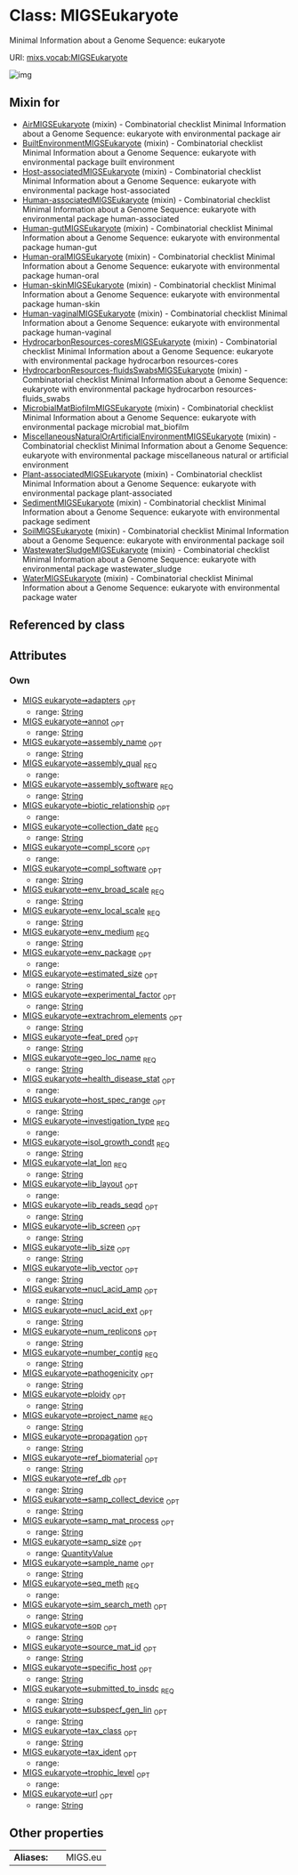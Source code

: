 
# Class: MIGSEukaryote


Minimal Information about a Genome Sequence: eukaryote

URI: [mixs.vocab:MIGSEukaryote](https://w3id.org/mixs/vocab/MIGSEukaryote)


![img](http://yuml.me/diagram/nofunky;dir:TB/class/[QuantityValue],[QuantityValue]<samp_size%200..1-++[MIGSEukaryote&#124;submitted_to_insdc:string;investigation_type:investigation_type_enum;sample_name:string%20%3F;project_name:string;experimental_factor:string%20%3F;lat_lon:string;geo_loc_name:string;collection_date:string;env_broad_scale:string;env_local_scale:string;env_medium:string;env_package:env_package_enum%20%3F;subspecf_gen_lin:string%20%3F;ploidy:string%20%3F;num_replicons:string%20%3F;extrachrom_elements:string%20%3F;estimated_size:string%20%3F;ref_biomaterial:string%20%3F;source_mat_id:string%20%3F;pathogenicity:string%20%3F;biotic_relationship:biotic_relationship_enum%20%3F;specific_host:string%20%3F;host_spec_range:string%20%3F;health_disease_stat:health_disease_stat_enum%20%3F;trophic_level:trophic_level_enum%20%3F;propagation:string%20%3F;isol_growth_condt:string;samp_collect_device:string%20%3F;samp_mat_process:string%20%3F;nucl_acid_ext:string%20%3F;nucl_acid_amp:string%20%3F;lib_size:string%20%3F;lib_reads_seqd:string%20%3F;lib_layout:lib_layout_enum%20%3F;lib_vector:string%20%3F;lib_screen:string%20%3F;adapters:string%20%3F;seq_meth:seq_meth_enum;tax_ident:tax_ident_enum%20%3F;assembly_qual:assembly_qual_enum;assembly_name:string%20%3F;assembly_software:string;annot:string%20%3F;number_contig:string;feat_pred:string%20%3F;ref_db:string%20%3F;sim_search_meth:string%20%3F;tax_class:string%20%3F;compl_score:compl_score_enum%20%3F;compl_software:string%20%3F;url:string%20%3F;sop:string%20%3F],[WaterMIGSEukaryote]uses%20-.->[MIGSEukaryote],[WastewaterSludgeMIGSEukaryote]uses%20-.->[MIGSEukaryote],[SoilMIGSEukaryote]uses%20-.->[MIGSEukaryote],[SedimentMIGSEukaryote]uses%20-.->[MIGSEukaryote],[Plant-associatedMIGSEukaryote]uses%20-.->[MIGSEukaryote],[MiscellaneousNaturalOrArtificialEnvironmentMIGSEukaryote]uses%20-.->[MIGSEukaryote],[MicrobialMatBiofilmMIGSEukaryote]uses%20-.->[MIGSEukaryote],[HydrocarbonResources-fluidsSwabsMIGSEukaryote]uses%20-.->[MIGSEukaryote],[HydrocarbonResources-coresMIGSEukaryote]uses%20-.->[MIGSEukaryote],[Human-vaginalMIGSEukaryote]uses%20-.->[MIGSEukaryote],[Human-skinMIGSEukaryote]uses%20-.->[MIGSEukaryote],[Human-oralMIGSEukaryote]uses%20-.->[MIGSEukaryote],[Human-gutMIGSEukaryote]uses%20-.->[MIGSEukaryote],[Human-associatedMIGSEukaryote]uses%20-.->[MIGSEukaryote],[Host-associatedMIGSEukaryote]uses%20-.->[MIGSEukaryote],[BuiltEnvironmentMIGSEukaryote]uses%20-.->[MIGSEukaryote],[AirMIGSEukaryote]uses%20-.->[MIGSEukaryote],[WaterMIGSEukaryote],[WastewaterSludgeMIGSEukaryote],[SoilMIGSEukaryote],[SedimentMIGSEukaryote],[Plant-associatedMIGSEukaryote],[MiscellaneousNaturalOrArtificialEnvironmentMIGSEukaryote],[MicrobialMatBiofilmMIGSEukaryote],[HydrocarbonResources-fluidsSwabsMIGSEukaryote],[HydrocarbonResources-coresMIGSEukaryote],[Human-vaginalMIGSEukaryote],[Human-skinMIGSEukaryote],[Human-oralMIGSEukaryote],[Human-gutMIGSEukaryote],[Human-associatedMIGSEukaryote],[Host-associatedMIGSEukaryote],[BuiltEnvironmentMIGSEukaryote],[AirMIGSEukaryote])

## Mixin for

 * [AirMIGSEukaryote](AirMIGSEukaryote.md) (mixin)  - Combinatorial checklist Minimal Information about a Genome Sequence: eukaryote with environmental package air
 * [BuiltEnvironmentMIGSEukaryote](BuiltEnvironmentMIGSEukaryote.md) (mixin)  - Combinatorial checklist Minimal Information about a Genome Sequence: eukaryote with environmental package built environment
 * [Host-associatedMIGSEukaryote](Host-associatedMIGSEukaryote.md) (mixin)  - Combinatorial checklist Minimal Information about a Genome Sequence: eukaryote with environmental package host-associated
 * [Human-associatedMIGSEukaryote](Human-associatedMIGSEukaryote.md) (mixin)  - Combinatorial checklist Minimal Information about a Genome Sequence: eukaryote with environmental package human-associated
 * [Human-gutMIGSEukaryote](Human-gutMIGSEukaryote.md) (mixin)  - Combinatorial checklist Minimal Information about a Genome Sequence: eukaryote with environmental package human-gut
 * [Human-oralMIGSEukaryote](Human-oralMIGSEukaryote.md) (mixin)  - Combinatorial checklist Minimal Information about a Genome Sequence: eukaryote with environmental package human-oral
 * [Human-skinMIGSEukaryote](Human-skinMIGSEukaryote.md) (mixin)  - Combinatorial checklist Minimal Information about a Genome Sequence: eukaryote with environmental package human-skin
 * [Human-vaginalMIGSEukaryote](Human-vaginalMIGSEukaryote.md) (mixin)  - Combinatorial checklist Minimal Information about a Genome Sequence: eukaryote with environmental package human-vaginal
 * [HydrocarbonResources-coresMIGSEukaryote](HydrocarbonResources-coresMIGSEukaryote.md) (mixin)  - Combinatorial checklist Minimal Information about a Genome Sequence: eukaryote with environmental package hydrocarbon resources-cores
 * [HydrocarbonResources-fluidsSwabsMIGSEukaryote](HydrocarbonResources-fluidsSwabsMIGSEukaryote.md) (mixin)  - Combinatorial checklist Minimal Information about a Genome Sequence: eukaryote with environmental package hydrocarbon resources-fluids_swabs
 * [MicrobialMatBiofilmMIGSEukaryote](MicrobialMatBiofilmMIGSEukaryote.md) (mixin)  - Combinatorial checklist Minimal Information about a Genome Sequence: eukaryote with environmental package microbial mat_biofilm
 * [MiscellaneousNaturalOrArtificialEnvironmentMIGSEukaryote](MiscellaneousNaturalOrArtificialEnvironmentMIGSEukaryote.md) (mixin)  - Combinatorial checklist Minimal Information about a Genome Sequence: eukaryote with environmental package miscellaneous natural or artificial environment
 * [Plant-associatedMIGSEukaryote](Plant-associatedMIGSEukaryote.md) (mixin)  - Combinatorial checklist Minimal Information about a Genome Sequence: eukaryote with environmental package plant-associated
 * [SedimentMIGSEukaryote](SedimentMIGSEukaryote.md) (mixin)  - Combinatorial checklist Minimal Information about a Genome Sequence: eukaryote with environmental package sediment
 * [SoilMIGSEukaryote](SoilMIGSEukaryote.md) (mixin)  - Combinatorial checklist Minimal Information about a Genome Sequence: eukaryote with environmental package soil
 * [WastewaterSludgeMIGSEukaryote](WastewaterSludgeMIGSEukaryote.md) (mixin)  - Combinatorial checklist Minimal Information about a Genome Sequence: eukaryote with environmental package wastewater_sludge
 * [WaterMIGSEukaryote](WaterMIGSEukaryote.md) (mixin)  - Combinatorial checklist Minimal Information about a Genome Sequence: eukaryote with environmental package water

## Referenced by class


## Attributes


### Own

 * [MIGS eukaryote➞adapters](MIGS_eukaryote_adapters.md)  <sub>OPT</sub>
     * range: [String](types/String.md)
 * [MIGS eukaryote➞annot](MIGS_eukaryote_annot.md)  <sub>OPT</sub>
     * range: [String](types/String.md)
 * [MIGS eukaryote➞assembly_name](MIGS_eukaryote_assembly_name.md)  <sub>OPT</sub>
     * range: [String](types/String.md)
 * [MIGS eukaryote➞assembly_qual](MIGS_eukaryote_assembly_qual.md)  <sub>REQ</sub>
     * range: 
 * [MIGS eukaryote➞assembly_software](MIGS_eukaryote_assembly_software.md)  <sub>REQ</sub>
     * range: [String](types/String.md)
 * [MIGS eukaryote➞biotic_relationship](MIGS_eukaryote_biotic_relationship.md)  <sub>OPT</sub>
     * range: 
 * [MIGS eukaryote➞collection_date](MIGS_eukaryote_collection_date.md)  <sub>REQ</sub>
     * range: [String](types/String.md)
 * [MIGS eukaryote➞compl_score](MIGS_eukaryote_compl_score.md)  <sub>OPT</sub>
     * range: 
 * [MIGS eukaryote➞compl_software](MIGS_eukaryote_compl_software.md)  <sub>OPT</sub>
     * range: [String](types/String.md)
 * [MIGS eukaryote➞env_broad_scale](MIGS_eukaryote_env_broad_scale.md)  <sub>REQ</sub>
     * range: [String](types/String.md)
 * [MIGS eukaryote➞env_local_scale](MIGS_eukaryote_env_local_scale.md)  <sub>REQ</sub>
     * range: [String](types/String.md)
 * [MIGS eukaryote➞env_medium](MIGS_eukaryote_env_medium.md)  <sub>REQ</sub>
     * range: [String](types/String.md)
 * [MIGS eukaryote➞env_package](MIGS_eukaryote_env_package.md)  <sub>OPT</sub>
     * range: 
 * [MIGS eukaryote➞estimated_size](MIGS_eukaryote_estimated_size.md)  <sub>OPT</sub>
     * range: [String](types/String.md)
 * [MIGS eukaryote➞experimental_factor](MIGS_eukaryote_experimental_factor.md)  <sub>OPT</sub>
     * range: [String](types/String.md)
 * [MIGS eukaryote➞extrachrom_elements](MIGS_eukaryote_extrachrom_elements.md)  <sub>OPT</sub>
     * range: [String](types/String.md)
 * [MIGS eukaryote➞feat_pred](MIGS_eukaryote_feat_pred.md)  <sub>OPT</sub>
     * range: [String](types/String.md)
 * [MIGS eukaryote➞geo_loc_name](MIGS_eukaryote_geo_loc_name.md)  <sub>REQ</sub>
     * range: [String](types/String.md)
 * [MIGS eukaryote➞health_disease_stat](MIGS_eukaryote_health_disease_stat.md)  <sub>OPT</sub>
     * range: 
 * [MIGS eukaryote➞host_spec_range](MIGS_eukaryote_host_spec_range.md)  <sub>OPT</sub>
     * range: [String](types/String.md)
 * [MIGS eukaryote➞investigation_type](MIGS_eukaryote_investigation_type.md)  <sub>REQ</sub>
     * range: 
 * [MIGS eukaryote➞isol_growth_condt](MIGS_eukaryote_isol_growth_condt.md)  <sub>REQ</sub>
     * range: [String](types/String.md)
 * [MIGS eukaryote➞lat_lon](MIGS_eukaryote_lat_lon.md)  <sub>REQ</sub>
     * range: [String](types/String.md)
 * [MIGS eukaryote➞lib_layout](MIGS_eukaryote_lib_layout.md)  <sub>OPT</sub>
     * range: 
 * [MIGS eukaryote➞lib_reads_seqd](MIGS_eukaryote_lib_reads_seqd.md)  <sub>OPT</sub>
     * range: [String](types/String.md)
 * [MIGS eukaryote➞lib_screen](MIGS_eukaryote_lib_screen.md)  <sub>OPT</sub>
     * range: [String](types/String.md)
 * [MIGS eukaryote➞lib_size](MIGS_eukaryote_lib_size.md)  <sub>OPT</sub>
     * range: [String](types/String.md)
 * [MIGS eukaryote➞lib_vector](MIGS_eukaryote_lib_vector.md)  <sub>OPT</sub>
     * range: [String](types/String.md)
 * [MIGS eukaryote➞nucl_acid_amp](MIGS_eukaryote_nucl_acid_amp.md)  <sub>OPT</sub>
     * range: [String](types/String.md)
 * [MIGS eukaryote➞nucl_acid_ext](MIGS_eukaryote_nucl_acid_ext.md)  <sub>OPT</sub>
     * range: [String](types/String.md)
 * [MIGS eukaryote➞num_replicons](MIGS_eukaryote_num_replicons.md)  <sub>OPT</sub>
     * range: [String](types/String.md)
 * [MIGS eukaryote➞number_contig](MIGS_eukaryote_number_contig.md)  <sub>REQ</sub>
     * range: [String](types/String.md)
 * [MIGS eukaryote➞pathogenicity](MIGS_eukaryote_pathogenicity.md)  <sub>OPT</sub>
     * range: [String](types/String.md)
 * [MIGS eukaryote➞ploidy](MIGS_eukaryote_ploidy.md)  <sub>OPT</sub>
     * range: [String](types/String.md)
 * [MIGS eukaryote➞project_name](MIGS_eukaryote_project_name.md)  <sub>REQ</sub>
     * range: [String](types/String.md)
 * [MIGS eukaryote➞propagation](MIGS_eukaryote_propagation.md)  <sub>OPT</sub>
     * range: [String](types/String.md)
 * [MIGS eukaryote➞ref_biomaterial](MIGS_eukaryote_ref_biomaterial.md)  <sub>OPT</sub>
     * range: [String](types/String.md)
 * [MIGS eukaryote➞ref_db](MIGS_eukaryote_ref_db.md)  <sub>OPT</sub>
     * range: [String](types/String.md)
 * [MIGS eukaryote➞samp_collect_device](MIGS_eukaryote_samp_collect_device.md)  <sub>OPT</sub>
     * range: [String](types/String.md)
 * [MIGS eukaryote➞samp_mat_process](MIGS_eukaryote_samp_mat_process.md)  <sub>OPT</sub>
     * range: [String](types/String.md)
 * [MIGS eukaryote➞samp_size](MIGS_eukaryote_samp_size.md)  <sub>OPT</sub>
     * range: [QuantityValue](QuantityValue.md)
 * [MIGS eukaryote➞sample_name](MIGS_eukaryote_sample_name.md)  <sub>OPT</sub>
     * range: [String](types/String.md)
 * [MIGS eukaryote➞seq_meth](MIGS_eukaryote_seq_meth.md)  <sub>REQ</sub>
     * range: 
 * [MIGS eukaryote➞sim_search_meth](MIGS_eukaryote_sim_search_meth.md)  <sub>OPT</sub>
     * range: [String](types/String.md)
 * [MIGS eukaryote➞sop](MIGS_eukaryote_sop.md)  <sub>OPT</sub>
     * range: [String](types/String.md)
 * [MIGS eukaryote➞source_mat_id](MIGS_eukaryote_source_mat_id.md)  <sub>OPT</sub>
     * range: [String](types/String.md)
 * [MIGS eukaryote➞specific_host](MIGS_eukaryote_specific_host.md)  <sub>OPT</sub>
     * range: [String](types/String.md)
 * [MIGS eukaryote➞submitted_to_insdc](MIGS_eukaryote_submitted_to_insdc.md)  <sub>REQ</sub>
     * range: [String](types/String.md)
 * [MIGS eukaryote➞subspecf_gen_lin](MIGS_eukaryote_subspecf_gen_lin.md)  <sub>OPT</sub>
     * range: [String](types/String.md)
 * [MIGS eukaryote➞tax_class](MIGS_eukaryote_tax_class.md)  <sub>OPT</sub>
     * range: [String](types/String.md)
 * [MIGS eukaryote➞tax_ident](MIGS_eukaryote_tax_ident.md)  <sub>OPT</sub>
     * range: 
 * [MIGS eukaryote➞trophic_level](MIGS_eukaryote_trophic_level.md)  <sub>OPT</sub>
     * range: 
 * [MIGS eukaryote➞url](MIGS_eukaryote_url.md)  <sub>OPT</sub>
     * range: [String](types/String.md)

## Other properties

|  |  |  |
| --- | --- | --- |
| **Aliases:** | | MIGS.eu |

